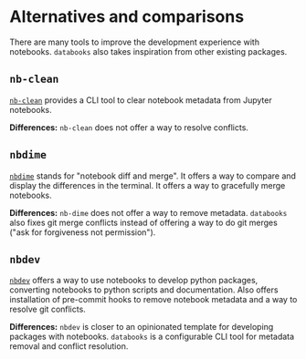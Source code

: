# Alternatives and comparisons
There are many tools to improve the development experience with notebooks. `databooks`
also takes inspiration from other existing packages.

## `nb-clean`
[`nb-clean`](https://github.com/srstevenson/nb-clean) provides a CLI tool to clear
notebook metadata from Jupyter notebooks.

**Differences:** `nb-clean` does not offer a way to resolve conflicts.

## `nbdime`
[`nbdime`](https://github.com/jupyter/nbdime) stands for "notebook diff and merge".
It offers a way to compare and display the differences in the terminal. It offers a way
to gracefully merge notebooks.

**Differences:** `nb-dime` does not offer a way to remove metadata. `databooks` also
fixes git merge conflicts instead of offering a way to do git merges ("ask for forgiveness
not permission").

## `nbdev`
[`nbdev`](https://github.com/fastai/nbdev) offers a way to use notebooks to develop
python packages, converting notebooks to python scripts and documentation. Also offers
installation of pre-commit hooks to remove notebook metadata and a way to resolve git
conflicts.

**Differences:** `nbdev` is closer to an opinionated template for developing packages
with notebooks. `databooks` is a configurable CLI tool for metadata removal and conflict
resolution.
